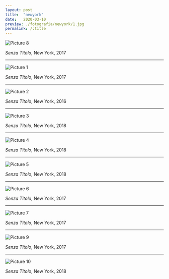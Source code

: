 ```yaml
---
layout: post
title:  "newyork"
date:   2020-03-10
preview: ./fotografia/newyork/1.jpg
permalink: /:title
---
```


![Picture 8](8.Jpg)

_Senza Titolo_, New York, 2017

---

![Picture 1](1.jpg)

_Senza Titolo_, New York, 2017

---

![Picture 2](2.jpg)

_Senza Titolo_, New York, 2016

---

![Picture 3](3.jpg)

_Senza Titolo_, New York, 2018

---

![Picture 4](4.jpg)

_Senza Titolo_, New York, 2018

---

![Picture 5](5.jpg)

_Senza Titolo_, New York, 2018

---

![Picture 6](6.jpg)

_Senza Titolo_, New York, 2017

---

![Picture 7](7.jpg)

_Senza Titolo_, New York, 2017

---

![Picture 9](9.jpg)

_Senza Titolo_, New York, 2017

---

![Picture 10](10.jpg)

_Senza Titolo_, New York, 2018


